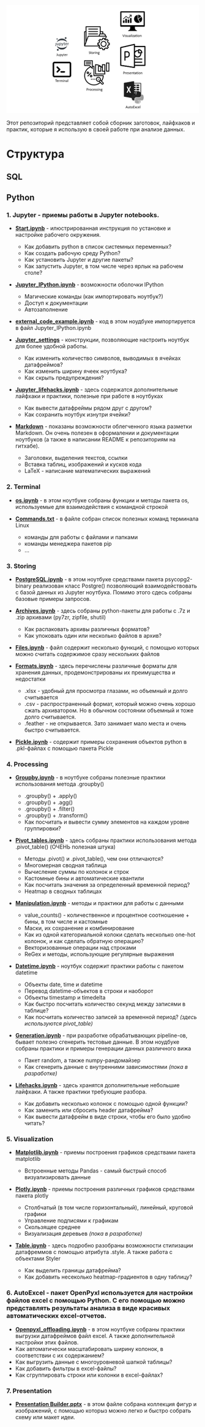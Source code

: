 
![plot](data/img/Sections.PNG)


Этот репозиторий представляет собой сборник заготовок, лайфхаков и практик, которые я использую в своей работе при анализе данных.


# Структура 

## SQL


## Python

### 1. Jupyter - приемы работы в Jupyter notebooks.
- [**Start.ipynb**](https://github.com/Saxsafon/Analysis/blob/master/Jupyter/Start.ipynb) - илюстрированная инструкция по установке и настройке рабочего окружения.
  - Как добавить python в список системных переменных?
  - Как создать рабочую среду Python?
  - Как установить Jupyter и другие пакеты?
  - Как запустить Jupyter, в том числе через ярлык на рабочем столе?

- [**Jupyter_IPython.ipynb**](https://github.com/Saxsafon/Analysis/blob/master/Jupyter/Jupyter_IPython.ipynb) - возможности оболочки IPython
  - Магические команды (как импортировать ноутбук?)
  - Доступ к документации
  - Автозаполнение

- [**external_code_example.ipynb**](https://github.com/Saxsafon/Analysis/blob/master/Jupyter/external_code_example.ipynb) - код в этом ноудбуке импортируется в файл Jupyter_IPython.ipynb

- [**Jupyter_settings**](https://github.com/Saxsafon/Analysis/blob/master/Jupyter/Jupyter_settings.ipynb) - конструкции, позволяющие настроить ноутбук для более удобной работы. 
  - Как изменить количество символов, выводимых в ячейках датафреймов?
  - Как изменить ширину ячеек ноутбука?
  - Как скрыть предупреждения?

- [**Jupyter_lifehacks.ipynb**](https://github.com/Saxsafon/Analysis/blob/master/Jupyter/Jupyter_lifehacks.ipynb) - здесь содержатся дополнительные лайфхаки и практики, полезные при работе в ноутбуках
  - Как вывести датафреймы рядом друг с другом?
  - Как сохранить ноутбук изнутри ячейки?
- [**Markdown**](https://github.com/Saxsafon/Analysis/blob/master/Jupyter/Markdown.ipynb) - показаны возможности облегченного языка разметки Markdown. Он очень полезен в оформалении и документации ноутбуков (а также в написании README к репозиториям на гитхабе).
  -  Заголовки, выделения текстов, ссылки
  -  Вставка таблиц, изображений и кусков кода
  -  LaTeX - написание математических выражений

### 2. Terminal
- [**os.ipynb**](https://github.com/Saxsafon/Analysis/blob/master/Terminal/os.ipynb) - в этом ноутбуке собраны функции и методы пакета os, используемые для взаимодействия с командной строкой

- [**Commands.txt**](https://github.com/Saxsafon/Analysis/blob/master/Terminal/Commands.txt) - в файле собран список полезных команд терминала Linux
  - команды для работы с файлами и папками
  - команды менеджера пакетов pip
  - ...

### 3. Storing
- [**PostgreSQL.ipynb**](https://github.com/Saxsafon/Analysis/blob/master/Storing/PostgreSQL.ipynb) - в этом ноутбуке средствами пакета psycopg2-binary реализован класс Postgre() позволяющий взаимодействовать с базой данных из Jupyter ноутбука. Помимо этого сдесь собраны базовые примеры запросов.


- [**Archives.ipynb**](https://github.com/Saxsafon/Analysis/blob/master/Storing/Files.ipynb) - здесь собраны python-пакеты для работы с .7z и .zip архивами (py7zr, zipfile, shutil)
  - Как распаковать архивы различных форматов?
  - Как упоковать один или несколько файлов в архив?

- [**Files.ipynb**](https://github.com/Saxsafon/Analysis/blob/master/Storing/Files.ipynb) - файл содержит несколько функций, с помощью которых можно считать содержимое сразу нескольких файлов

- [**Formats.ipynb**](https://github.com/Saxsafon/Analysis/blob/master/Storing/Formats.ipynb) - здесь перечислены различные форматы для хранения данных, продемонстрированы их преимущества и недостатки
  - .xlsx - удобный для просмотра глазами, но объемный и долго считывается
  - .csv - распространенный формат, который можно очень хорошо сжать архиватором. Но в обычном состоянии объемный и тоже долго считывается.
  - .feather - не открывается. Зато занимает мало места и очень быстро считывается.

- [**Pickle.ipynb**](https://github.com/Saxsafon/Analysis/blob/master/Storing/Pickle.ipynb) - содержит примеры сохранения объектов python в .pkl-файлах с помощью пакета Pickle

### 4. Processing
- [**Groupby.ipynb**](https://github.com/Saxsafon/Analysis/blob/master/Processing/Groupby.ipynb) - в ноутбуке собраны полезные практики использования метода .groupby() 
  - .groupby() + .apply()
  - .groupby() + .agg()
  - .groupby() + .filter()
  - .groupby() + .transform()
  - Как посчитать и вывести сумму элементов на каждом уровне группировки?

- [**Pivot_tables.ipynb**](https://github.com/Saxsafon/Analysis/blob/master/Processing/Pivot_tables.ipynb) - здесь собраны практики использования метода .pivot_table() (ОЧЕНЬ полезная штука)
  - Методы .pivot() и .pivot_table(), чем они отличаются?
  - Многомерная сводная таблица
  - Вычисление суммы по колонок и строк
  - Кастомные бины и автоматические квантили
  - Как посчитать значения за определенный временной период?
  - Heatmap в сводных таблицах

- [**Manipulation.ipynb**](https://github.com/Saxsafon/Analysis/blob/master/Processing/Manipulation.ipynb) - методы и практики для работы с данными 
  - value_counts() - количественное и процентное соотношение + бины, в том числе и кастомные
  - Маски, их сохранение и комбинирование
  - Как из одной категориальной колоки сделать несколько one-hot колонок, и как сделать обратную операцию?
  - Векторизованные операции над строками
  - ReGex и методы, использующие регулярные выражения

- [**Datetime.ipynb**](https://github.com/Saxsafon/Analysis/blob/master/Processing/Datetime.ipynb) - ноутбук содержит практики работы с пакетом datetime
  - Объекты date, time и datetime
  - Перевод datetime-объектов в строки и наоборот
  - Объекты timestamp и timedelta
  - Как быстро посчитать количество секунд между записями в таблице?
  - Как посчитать количество записей за временной период? _(здесь используются pivot_table)_

- [**Generation.ipynb**](https://github.com/Saxsafon/Analysis/blob/master/Processing/Generation.ipynb) - при разработке обрабатывающих pipeline-ов, бывает полезно сгенерить тестовые данные. В этом ноудбуке собраны практики и примеры генерации данных различного вижа
  - Пакет random, а также numpy-рандомайзер
  - Как сгенерить данные с внутренними зависимостями _(пока в разработке)_

- [**Lifehacks.ipynb**](https://github.com/Saxsafon/Analysis/blob/master/Processing/Lifehacks.ipynb) - здесь хранятся дополнительные небольшие лайфхаки. А также практики требующие разбора.
  - Как добавить несколько колонок с помощью одной функции?
  - Как заменить или сбросить header датафрейма?
  - Как вывести датафрейм в виде строки, чтобы его было удобно читать?
### 5. Visualization
- [**Matplotlib.ipynb**](https://github.com/Saxsafon/Analysis/blob/master/Visualizing/Matplotlib.ipynb) - приемы построения графиков средствами пакета matplotlib
  - Встроенные методы Pandas - самый быстрый способ визуализировать данные 

- [**Plotly.ipynb**](https://github.com/Saxsafon/Analysis/blob/master/Visualizing/Plotly.ipynb) - приемы построения различных графиков средствами пакета plotly
  - Столбчатый (в том числе горизонтальный), линейный, круговой графики
  - Управление подписями к графикам
  - Скользящее среднее
  - Визуализация деревьев _(пока в разработке)_

- [**Table.ipynb**](https://github.com/Saxsafon/Analysis/blob/master/Visualizing/Tables.ipynb) - здесь подробно разобраны возможности стилизации датафреммов с помощью атрибута .style. А также работа с объектами Styler
  - Как выделить границы датафрейма?
  - Как добавить несеколько heatmap-градиентов в одну таблицу?

### 6. AutoExcel - пакет OpenPyxl используется для настройки файлов excel с помощью Python. С его помощью можно представлять результаты анализа в виде красивых автоматических excel-отчетов.
 - [**Openpyxl_offloading.ipynb**](https://github.com/Saxsafon/Analysis/tree/master/AutoExcel) - в этом ноутбуке собраны практики выгрузки датафреймов файл excel. А также дополнительной настройки этих файлов.
  - Как автоматически масштабировать ширину колонок, в соответствии с их содержанием?
  - Как выгрузить данные с многоуровневой шапкой таблицы?
  - Как добавить фильтры в excel-файлы?
  - Как сгруппировать строки или колонки в excel-файлах? 

### 7. Presentation
- [**Presentation Builder.pptx**](https://github.com/Saxsafon/Analysis/blob/master/Presentation/Presentation%20Builder.pptx) - в этом файле собрана коллекция фигур и изображений, с помощью которыз можно легко и быстро собрать схему или макет идеи.

